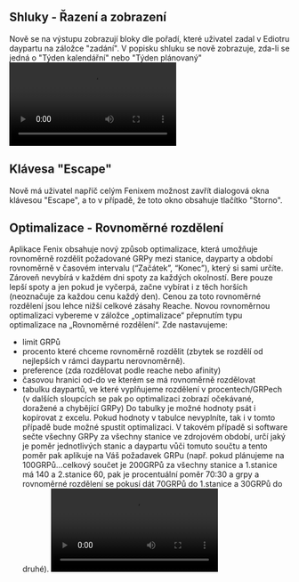 ﻿---
categories: [fenix]
layout: fenix
---
## Shluky - Řazení a zobrazení
Nově se na výstupu zobrazují bloky dle pořadí, které uživatel zadal v Ediotru daypartu na záložce "zadání".
V popisku shluku se nově zobrazuje, zda-li se jedná o "Týden kalendářní" nebo "Týden plánovaný"
<video src="{{site.url}}/data/shluky.mp4" type="video/mp4" controls></video>

## Klávesa "Escape" 
Nově má uživatel napříč celým Fenixem možnost zavřít dialogová okna klávesou "Escape", a to v případě, že toto okno obsahuje tlačítko "Storno".

## Optimalizace - Rovnoměrné rozdělení 
Aplikace Fenix obsahuje nový způsob optimalizace, která umožňuje rovnoměrně rozdělit požadované GRPy mezi stanice, dayparty a období rovnoměrně v časovém intervalu (“Začátek”, “Konec”), který si sami určíte.
Zároveň nevybírá v každém dni spoty za každých okolností. Bere pouze lepší spoty a jen pokud je vyčerpá, začne vybírat i z těch horších (neoznačuje za každou cenu každý den). Cenou za toto rovnoměrné rozdělení jsou lehce nižší celkové zásahy Reache.
Novou rovnoměrnou optimalizaci vybereme v záložce „optimalizace“ přepnutím typu optimalizace na „Rovnoměrné rozdělení“.
Zde nastavujeme:
- limit GRPů
- procento které chceme rovnoměrně rozdělit (zbytek se rozdělí od nejlepších v rámci daypartu nerovnoměrně).
- preference (zda rozdělovat podle reache nebo afinity)
- časovou hranici od-do ve kterém se má rovnoměrně rozdělovat
- tabulku daypartů, ve které vyplňujeme rozdělení v procentech/GRPech (v dalších sloupcích se pak po optimalizaci zobrazí očekávané, doražené a chybějící GRPy)
Do tabulky je možné hodnoty psát i kopírovat z excelu. Pokud hodnoty v tabulce nevyplníte, tak i v tomto případě bude možné spustit optimalizaci. V takovém případě si software sečte všechny GRPy za všechny stanice ve zdrojovém období, určí jaký je poměr jednotlivých stanic a daypartu vůči tomuto součtu a tento poměr pak aplikuje na Váš požadavek GRPu (např. pokud plánujeme na 100GRPů…celkový součet je 200GRPů za všechny stanice a 1.stanice má 140 a 2.stanice 60, pak je procentuální poměr 70:30 a grpy a rovnoměrné rozdělení se pokusí dát 70GRPů do 1.stanice a 30GRPů do druhé).
<video src="{{site.url}}/data/rovno_rozdeleni.mp4" type="video/mp4" controls></video>

